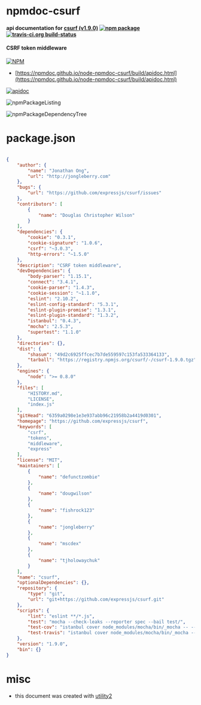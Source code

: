 # npmdoc-csurf

#### api documentation for  [csurf (v1.9.0)](https://github.com/expressjs/csurf)  [![npm package](https://img.shields.io/npm/v/npmdoc-csurf.svg?style=flat-square)](https://www.npmjs.org/package/npmdoc-csurf) [![travis-ci.org build-status](https://api.travis-ci.org/npmdoc/node-npmdoc-csurf.svg)](https://travis-ci.org/npmdoc/node-npmdoc-csurf)

#### CSRF token middleware

[![NPM](https://nodei.co/npm/csurf.png?downloads=true&downloadRank=true&stars=true)](https://www.npmjs.com/package/csurf)

- [https://npmdoc.github.io/node-npmdoc-csurf/build/apidoc.html](https://npmdoc.github.io/node-npmdoc-csurf/build/apidoc.html)

[![apidoc](https://npmdoc.github.io/node-npmdoc-csurf/build/screenCapture.buildCi.browser.%252Ftmp%252Fbuild%252Fapidoc.html.png)](https://npmdoc.github.io/node-npmdoc-csurf/build/apidoc.html)

![npmPackageListing](https://npmdoc.github.io/node-npmdoc-csurf/build/screenCapture.npmPackageListing.svg)

![npmPackageDependencyTree](https://npmdoc.github.io/node-npmdoc-csurf/build/screenCapture.npmPackageDependencyTree.svg)



# package.json

```json

{
    "author": {
        "name": "Jonathan Ong",
        "url": "http://jongleberry.com"
    },
    "bugs": {
        "url": "https://github.com/expressjs/csurf/issues"
    },
    "contributors": [
        {
            "name": "Douglas Christopher Wilson"
        }
    ],
    "dependencies": {
        "cookie": "0.3.1",
        "cookie-signature": "1.0.6",
        "csrf": "~3.0.3",
        "http-errors": "~1.5.0"
    },
    "description": "CSRF token middleware",
    "devDependencies": {
        "body-parser": "1.15.1",
        "connect": "3.4.1",
        "cookie-parser": "1.4.3",
        "cookie-session": "~1.1.0",
        "eslint": "2.10.2",
        "eslint-config-standard": "5.3.1",
        "eslint-plugin-promise": "1.3.1",
        "eslint-plugin-standard": "1.3.2",
        "istanbul": "0.4.3",
        "mocha": "2.5.3",
        "supertest": "1.1.0"
    },
    "directories": {},
    "dist": {
        "shasum": "49d2c6925ffcec7b7de559597c153fa533364133",
        "tarball": "https://registry.npmjs.org/csurf/-/csurf-1.9.0.tgz"
    },
    "engines": {
        "node": ">= 0.8.0"
    },
    "files": [
        "HISTORY.md",
        "LICENSE",
        "index.js"
    ],
    "gitHead": "6359a0298e1e3e937abb96c21958b2a4419d0301",
    "homepage": "https://github.com/expressjs/csurf",
    "keywords": [
        "csrf",
        "tokens",
        "middleware",
        "express"
    ],
    "license": "MIT",
    "maintainers": [
        {
            "name": "defunctzombie"
        },
        {
            "name": "dougwilson"
        },
        {
            "name": "fishrock123"
        },
        {
            "name": "jongleberry"
        },
        {
            "name": "mscdex"
        },
        {
            "name": "tjholowaychuk"
        }
    ],
    "name": "csurf",
    "optionalDependencies": {},
    "repository": {
        "type": "git",
        "url": "git+https://github.com/expressjs/csurf.git"
    },
    "scripts": {
        "lint": "eslint **/*.js",
        "test": "mocha --check-leaks --reporter spec --bail test/",
        "test-cov": "istanbul cover node_modules/mocha/bin/_mocha -- --check-leaks --reporter dot test/",
        "test-travis": "istanbul cover node_modules/mocha/bin/_mocha --report lcovonly -- --check-leaks --reporter spec test/"
    },
    "version": "1.9.0",
    "bin": {}
}
```



# misc
- this document was created with [utility2](https://github.com/kaizhu256/node-utility2)
